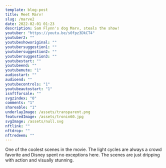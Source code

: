 ```yaml
---
template: blog-post
title: Meet Marv!
slug: /marve2
date: 2022-02-01 01:23
description: Sam Flynn's dog Marv, steals the show!
youtuber: "https://youtu.be/s0fpz3DkCT4"
youtuber2: ""
youtubeshoworiginal: ""
youtubersuggestion1: ""
youtubersuggestion2: ""
youtubersuggestion3: ""
youtubestart: ""
youtubeend: ""
youtubemute: "1"
audiostart: ""
audioend: ""
youtubecontrols: "1"
youtubeautostart: "1"
isnftforsale: ""
svgzindex: "0"
comments: "1"
shareable: "1"
underlayImage: /assets/transparent.png
featuredImage: /assets/tronin60.jpg
svgImage: /assets/null.svg
nftlink: ""
nftdrop: ""
nftredeem: ""
---
```

One of the coolest scenes in the movie. The light cycles are always a crowd favorite and Disney spent no exceptions here. The scenes are just dripping with action and visually stunning.







 

 

<!-- XjuLZwlDxh8 -->